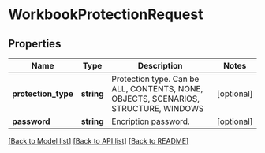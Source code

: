 # WorkbookProtectionRequest

## Properties
Name | Type | Description | Notes
------------ | ------------- | ------------- | -------------
**protection_type** | **string** | Protection type. Can be ALL, CONTENTS, NONE, OBJECTS, SCENARIOS, STRUCTURE, WINDOWS | [optional] 
**password** | **string** | Encription password. | [optional] 

[[Back to Model list]](../README.md#documentation-for-models) [[Back to API list]](../README.md#documentation-for-api-endpoints) [[Back to README]](../README.md)


